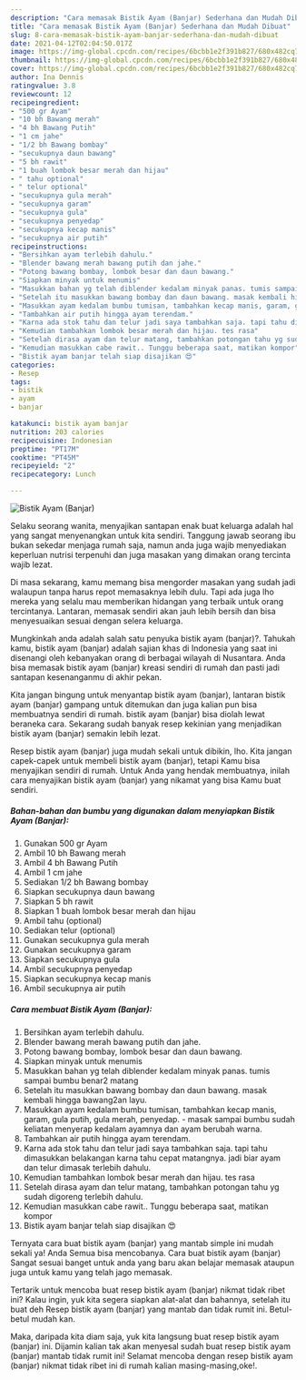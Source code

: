 ```yaml
---
description: "Cara memasak Bistik Ayam (Banjar) Sederhana dan Mudah Dibuat"
title: "Cara memasak Bistik Ayam (Banjar) Sederhana dan Mudah Dibuat"
slug: 8-cara-memasak-bistik-ayam-banjar-sederhana-dan-mudah-dibuat
date: 2021-04-12T02:04:50.017Z
image: https://img-global.cpcdn.com/recipes/6bcbb1e2f391b827/680x482cq70/bistik-ayam-banjar-foto-resep-utama.jpg
thumbnail: https://img-global.cpcdn.com/recipes/6bcbb1e2f391b827/680x482cq70/bistik-ayam-banjar-foto-resep-utama.jpg
cover: https://img-global.cpcdn.com/recipes/6bcbb1e2f391b827/680x482cq70/bistik-ayam-banjar-foto-resep-utama.jpg
author: Ina Dennis
ratingvalue: 3.8
reviewcount: 12
recipeingredient:
- "500 gr Ayam"
- "10 bh Bawang merah"
- "4 bh Bawang Putih"
- "1 cm jahe"
- "1/2 bh Bawang bombay"
- "secukupnya daun bawang"
- "5 bh rawit"
- "1 buah lombok besar merah dan hijau"
- " tahu optional"
- " telur optional"
- "secukupnya gula merah"
- "secukupnya garam"
- "secukupnya gula"
- "secukupnya penyedap"
- "secukupnya kecap manis"
- "secukupnya air putih"
recipeinstructions:
- "Bersihkan ayam terlebih dahulu."
- "Blender bawang merah bawang putih dan jahe."
- "Potong bawang bombay, lombok besar dan daun bawang."
- "Siapkan minyak untuk menumis"
- "Masukkan bahan yg telah diblender kedalam minyak panas. tumis sampai bumbu benar2 matang"
- "Setelah itu masukkan bawang bombay dan daun bawang. masak kembali hingga bawang2an layu."
- "Masukkan ayam kedalam bumbu tumisan, tambahkan kecap manis, garam, gula putih, gula merah, penyedap.  masak sampai bumbu sudah keliatan menyerap kedalam ayamnya dan ayam berubah warna."
- "Tambahkan air putih hingga ayam terendam."
- "Karna ada stok tahu dan telur jadi saya tambahkan saja. tapi tahu dimasukkan belakangan karna tahu cepat matangnya. jadi biar ayam dan telur dimasak terlebih dahulu."
- "Kemudian tambahkan lombok besar merah dan hijau. tes rasa"
- "Setelah dirasa ayam dan telur matang, tambahkan potongan tahu yg sudah digoreng terlebih dahulu."
- "Kemudian masukkan cabe rawit.. Tunggu beberapa saat, matikan kompor"
- "Bistik ayam banjar telah siap disajikan 😍"
categories:
- Resep
tags:
- bistik
- ayam
- banjar

katakunci: bistik ayam banjar 
nutrition: 203 calories
recipecuisine: Indonesian
preptime: "PT17M"
cooktime: "PT45M"
recipeyield: "2"
recipecategory: Lunch

---
```



![Bistik Ayam (Banjar)](https://img-global.cpcdn.com/recipes/6bcbb1e2f391b827/680x482cq70/bistik-ayam-banjar-foto-resep-utama.jpg)

Selaku seorang wanita, menyajikan santapan enak buat keluarga adalah hal yang sangat menyenangkan untuk kita sendiri. Tanggung jawab seorang ibu bukan sekedar menjaga rumah saja, namun anda juga wajib menyediakan keperluan nutrisi terpenuhi dan juga masakan yang dimakan orang tercinta wajib lezat.

Di masa  sekarang, kamu memang bisa mengorder masakan yang sudah jadi walaupun tanpa harus repot memasaknya lebih dulu. Tapi ada juga lho mereka yang selalu mau memberikan hidangan yang terbaik untuk orang tercintanya. Lantaran, memasak sendiri akan jauh lebih bersih dan bisa menyesuaikan sesuai dengan selera keluarga. 



Mungkinkah anda adalah salah satu penyuka bistik ayam (banjar)?. Tahukah kamu, bistik ayam (banjar) adalah sajian khas di Indonesia yang saat ini disenangi oleh kebanyakan orang di berbagai wilayah di Nusantara. Anda bisa memasak bistik ayam (banjar) kreasi sendiri di rumah dan pasti jadi santapan kesenanganmu di akhir pekan.

Kita jangan bingung untuk menyantap bistik ayam (banjar), lantaran bistik ayam (banjar) gampang untuk ditemukan dan juga kalian pun bisa membuatnya sendiri di rumah. bistik ayam (banjar) bisa diolah lewat beraneka cara. Sekarang sudah banyak resep kekinian yang menjadikan bistik ayam (banjar) semakin lebih lezat.

Resep bistik ayam (banjar) juga mudah sekali untuk dibikin, lho. Kita jangan capek-capek untuk membeli bistik ayam (banjar), tetapi Kamu bisa menyajikan sendiri di rumah. Untuk Anda yang hendak membuatnya, inilah cara menyajikan bistik ayam (banjar) yang nikamat yang bisa Kamu buat sendiri.

<!--inarticleads1-->

##### Bahan-bahan dan bumbu yang digunakan dalam menyiapkan Bistik Ayam (Banjar):

1. Gunakan 500 gr Ayam
1. Ambil 10 bh Bawang merah
1. Ambil 4 bh Bawang Putih
1. Ambil 1 cm jahe
1. Sediakan 1/2 bh Bawang bombay
1. Siapkan secukupnya daun bawang
1. Siapkan 5 bh rawit
1. Siapkan 1 buah lombok besar merah dan hijau
1. Ambil  tahu (optional)
1. Sediakan  telur (optional)
1. Gunakan secukupnya gula merah
1. Gunakan secukupnya garam
1. Siapkan secukupnya gula
1. Ambil secukupnya penyedap
1. Siapkan secukupnya kecap manis
1. Ambil secukupnya air putih




<!--inarticleads2-->

##### Cara membuat Bistik Ayam (Banjar):

1. Bersihkan ayam terlebih dahulu.
1. Blender bawang merah bawang putih dan jahe.
1. Potong bawang bombay, lombok besar dan daun bawang.
1. Siapkan minyak untuk menumis
1. Masukkan bahan yg telah diblender kedalam minyak panas. tumis sampai bumbu benar2 matang
1. Setelah itu masukkan bawang bombay dan daun bawang. masak kembali hingga bawang2an layu.
1. Masukkan ayam kedalam bumbu tumisan, tambahkan kecap manis, garam, gula putih, gula merah, penyedap.  - masak sampai bumbu sudah keliatan menyerap kedalam ayamnya dan ayam berubah warna.
1. Tambahkan air putih hingga ayam terendam.
1. Karna ada stok tahu dan telur jadi saya tambahkan saja. tapi tahu dimasukkan belakangan karna tahu cepat matangnya. jadi biar ayam dan telur dimasak terlebih dahulu.
1. Kemudian tambahkan lombok besar merah dan hijau. tes rasa
1. Setelah dirasa ayam dan telur matang, tambahkan potongan tahu yg sudah digoreng terlebih dahulu.
1. Kemudian masukkan cabe rawit.. Tunggu beberapa saat, matikan kompor
1. Bistik ayam banjar telah siap disajikan 😍




Ternyata cara buat bistik ayam (banjar) yang mantab simple ini mudah sekali ya! Anda Semua bisa mencobanya. Cara buat bistik ayam (banjar) Sangat sesuai banget untuk anda yang baru akan belajar memasak ataupun juga untuk kamu yang telah jago memasak.

Tertarik untuk mencoba buat resep bistik ayam (banjar) nikmat tidak ribet ini? Kalau ingin, yuk kita segera siapkan alat-alat dan bahannya, setelah itu buat deh Resep bistik ayam (banjar) yang mantab dan tidak rumit ini. Betul-betul mudah kan. 

Maka, daripada kita diam saja, yuk kita langsung buat resep bistik ayam (banjar) ini. Dijamin kalian tak akan menyesal sudah buat resep bistik ayam (banjar) mantab tidak rumit ini! Selamat mencoba dengan resep bistik ayam (banjar) nikmat tidak ribet ini di rumah kalian masing-masing,oke!.


